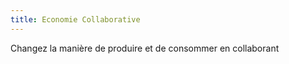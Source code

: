 ```yaml
---
title: Economie Collaborative
---
```


Changez la manière de produire et de consommer en collaborant